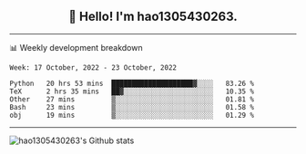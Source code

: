 <h2 align="center">👋 Hello! I'm hao1305430263.</h2>


---- 
📊 Weekly development breakdown

<!--START_SECTION:waka-->
```text
Week: 17 October, 2022 - 23 October, 2022

Python   20 hrs 53 mins  ████████████████████▓░░░░   83.26 % 
TeX      2 hrs 35 mins   ██▓░░░░░░░░░░░░░░░░░░░░░░   10.35 % 
Other    27 mins         ▒░░░░░░░░░░░░░░░░░░░░░░░░   01.81 % 
Bash     23 mins         ▒░░░░░░░░░░░░░░░░░░░░░░░░   01.58 % 
obj      19 mins         ▒░░░░░░░░░░░░░░░░░░░░░░░░   01.29 % 
```
<!--END_SECTION:waka-->
----
![hao1305430263's Github stats](https://github-readme-stats.vercel.app/api?username=hao1305430263&show_icons=true)


<!--
**hao1305430263/hao1305430263** is a ✨ _special_ ✨ repository because its `README.md` (this file) appears on your GitHub profile.

Here are some ideas to get you started:

- 🔭 I’m currently working on ...
- 🌱 I’m currently learning ...
- 👯 I’m looking to collaborate on ...
- 🤔 I’m looking for help with ...
- 💬 Ask me about ...
- 📫 How to reach me: ...
- 😄 Pronouns: ...
- ⚡ Fun fact: ...
-->
